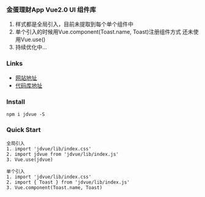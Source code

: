 <!-- 
# Markdown 语法
    # a         标题

    - a     无序列表
    1. a    有序列表

    ![]()   插入图片 文字+地址
    []()    插入链接

    `a`     代码
    ```
        a   代码块
    ```
    > a     引用

    *a*       斜体
    **a**     粗体
    ***a***     斜体加粗

    ***         分割线 
    行尾添加两个空格加回车表示换行
    定义脚注[^1]
-->


### 金蛋理财App Vue2.0 UI 组件库
1. 样式都是全局引入，目前未提取到每个单个组件中
2. 单个引入的时候用Vue.component(Toast.name, Toast)注册组件方式  还未使用Vue.use()
3. 持续优化中...

### Links
- [网站地址](https://bm.jindanlicai.com)
- [代码库地址](https://gitee.com/cjm0/jdvue)  

### Install
`npm i jdvue -S`

### Quick Start
```
全局引入
1. import 'jdvue/lib/index.css'
2. import jdvue from 'jdvue/lib/index.js'
3. Vue.use(jdvue)

单个引入
1. import 'jdvue/lib/index.css'
2. import { Toast } from 'jdvue/lib/index.js'
3. Vue.component(Toast.name, Toast)
```


